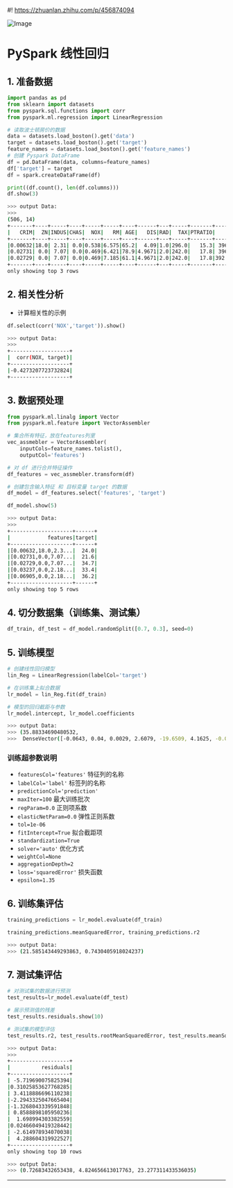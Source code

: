 #! https://zhuanlan.zhihu.com/p/456874094

![Image](https://pic4.zhimg.com/80/v2-5db1a82996ec388725185ae900a58008.jpg)

# PySpark 线性回归

## 1. 准备数据
```python
import pandas as pd
from sklearn import datasets
from pyspark.sql.functions import corr
from pyspark.ml.regression import LinearRegression
```
```python
# 读取波士顿房价的数据
data = datasets.load_boston().get('data')
target = datasets.load_boston().get('target')
feature_names = datasets.load_boston().get('feature_names')
# 创建 Pyspark DataFrame
df = pd.DataFrame(data, columns=feature_names)
df['target'] = target
df = spark.createDataFrame(df)
```
```python
print((df.count(), len(df.columns)))
df.show(3)
```
```bash
>>> output Data:
>>>
(506, 14)
+-------+----+-----+----+-----+-----+----+------+---+-----+-------+------+-----+------+
|   CRIM|  ZN|INDUS|CHAS|  NOX|   RM| AGE|   DIS|RAD|  TAX|PTRATIO|     B|LSTAT|target|
+-------+----+-----+----+-----+-----+----+------+---+-----+-------+------+-----+------+
|0.00632|18.0| 2.31| 0.0|0.538|6.575|65.2|  4.09|1.0|296.0|   15.3| 396.9| 4.98|  24.0|
|0.02731| 0.0| 7.07| 0.0|0.469|6.421|78.9|4.9671|2.0|242.0|   17.8| 396.9| 9.14|  21.6|
|0.02729| 0.0| 7.07| 0.0|0.469|7.185|61.1|4.9671|2.0|242.0|   17.8|392.83| 4.03|  34.7|
+-------+----+-----+----+-----+-----+----+------+---+-----+-------+------+-----+------+
only showing top 3 rows

```

## 2. 相关性分析

- 计算相关性的示例
```python
df.select(corr('NOX','target')).show()
```
```bash
>>> output Data:
>>>
+-------------------+
|  corr(NOX, target)|
+-------------------+
|-0.4273207723732824|
+-------------------+

```

## 3. 数据预处理
```python
from pyspark.ml.linalg import Vector
from pyspark.ml.feature import VectorAssembler
```
```python
# 集合所有特征，放在features列里
vec_assmebler = VectorAssembler(
    inputCols=feature_names.tolist(),
    outputCol='features')

# 对 df 进行合并特征操作
df_features = vec_assmebler.transform(df)
```
```python
# 创建包含输入特征 和 目标变量 target 的数据
df_model = df_features.select('features', 'target')

df_model.show(5)
```
```bash
>>> output Data:
>>>
+--------------------+------+
|            features|target|
+--------------------+------+
|[0.00632,18.0,2.3...|  24.0|
|[0.02731,0.0,7.07...|  21.6|
|[0.02729,0.0,7.07...|  34.7|
|[0.03237,0.0,2.18...|  33.4|
|[0.06905,0.0,2.18...|  36.2|
+--------------------+------+
only showing top 5 rows

```

## 4. 切分数据集（训练集、测试集）
```python
df_train, df_test = df_model.randomSplit([0.7, 0.3], seed=0)
```

## 5. 训练模型
```python
# 创建线性回归模型
lin_Reg = LinearRegression(labelCol='target')

# 在训练集上拟合数据
lr_model = lin_Reg.fit(df_train)
```
```python
# 模型的回归截距与参数
lr_model.intercept, lr_model.coefficients
```
```bash
>>> output Data:
>>> (35.88334690480532,
>>>  DenseVector([-0.0643, 0.04, 0.0029, 2.6079, -19.6509, 4.1625, -0.0004, -1.4713, 0.3194, -0.0137, -0.9707, 0.0083, -0.4721]))
```

### 训练超参数说明

- `featuresCol='features'`        特征列的名称
- `labelCol='label'`              标签列的名称
- `predictionCol='prediction'`    
- `maxIter=100`                   最大训练批次
- `regParam=0.0`                  正则项系数
- `elasticNetParam=0.0`           弹性正则系数
- `tol=1e-06`
- `fitIntercept=True`             拟合截距项
- `standardization=True`     
- `solver='auto'`                 优化方式
- `weightCol=None`
- `aggregationDepth=2`
- `loss='squaredError'`           损失函数
- `epsilon=1.35`

## 6. 训练集评估
```python
training_predictions = lr_model.evaluate(df_train)

training_predictions.meanSquaredError, training_predictions.r2
```
```bash
>>> output Data:
>>> (21.585143449293863, 0.7430405918024237)
```

## 7. 测试集评估
```python
# 对测试集的数据进行预测
test_results=lr_model.evaluate(df_test)

# 展示预测值的残差
test_results.residuals.show(10)

# 测试集的模型评估
test_results.r2, test_results.rootMeanSquaredError, test_results.meanSquaredError
```
```bash
>>> output Data:
>>>
+-------------------+
|          residuals|
+-------------------+
| -5.719690075825394|
|0.31025853627768285|
| 3.4118886696110238|
|-2.2943325047665404|
|-1.3268043339591848|
| 0.8588898105950236|
|  1.698994303382559|
|0.02466049419328442|
| -2.614978934070038|
|  4.288604319922527|
+-------------------+
only showing top 10 rows

```
```bash
>>> output Data:
>>> (0.72683432653438, 4.824656613017763, 23.277311433536035)
```

---
